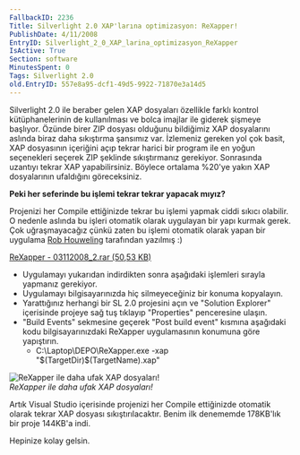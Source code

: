 ```yaml
---
FallbackID: 2236
Title: Silverlight 2.0 XAP'larına optimizasyon: ReXapper!
PublishDate: 4/11/2008
EntryID: Silverlight_2_0_XAP_larina_optimizasyon_ReXapper
IsActive: True
Section: software
MinutesSpent: 0
Tags: Silverlight 2.0
old.EntryID: 557e8a95-dcf1-49d5-9922-71870e3a14d5
---
```

Silverlight 2.0 ile beraber gelen XAP dosyaları özellikle farklı kontrol
kütüphanelerinin de kullanılması ve bolca imajlar ile giderek şişmeye
başlıyor. Özünde birer ZIP dosyası olduğunu bildiğimiz XAP dosyalarını
aslında biraz daha sıkıştırma şansımız var. İzlemeniz gereken yol çok
basit, XAP dosyasının içeriğini açıp tekrar harici bir program ile en
yoğun seçenekleri seçerek ZIP şeklinde sıkıştırmanız gerekiyor.
Sonrasında uzantıyı tekrar XAP yapabilirsiniz. Böylece ortalama %20'ye
yakın XAP dosyalarının ufaldığını göreceksiniz.

**Peki her seferinde bu işlemi tekrar tekrar yapacak mıyız?**

Projenizi her Compile ettiğinizde tekrar bu işlemi yapmak ciddi sıkıcı
olabilir. O nedenle aslında bu işleri otomatik olarak uygulayan bir yapı
kurmak gerek. Çok uğraşmayacağız çünkü zaten bu işlemi otomatik olarak
yapan bir uygulama [Rob
Houweling](http://www.blogger.com/profile/07014938146985100402)
tarafından yazılmış :)

[ReXapper - 03112008\_2.rar (50,53
KB)](media/Silverlight_2_0_XAP_larina_optimizasyon_ReXapper/03112008_2.rar)

-   Uygulamayı yukarıdan indirdikten sonra aşağıdaki işlemleri sırayla
    yapmanız gerekiyor.
-   Uygulamayı bilgisayarınızda hiç silmeyeceğiniz bir konuma
    kopyalayın.
-   Yarattığınız herhangi bir SL 2.0 projesini açın ve "Solution
    Explorer" içerisinde projeye sağ tuş tıklayıp "Properties"
    penceresine ulaşın.
-   "Build Events" sekmesine geçerek "Post build event" kısmına
    aşağıdaki kodu bilgisayarınızdaki ReXapper uygulamasının konumuna
    göre yapıştırın.
    -   C:\\Laptop\\DEPO\\ReXapper.exe -xap
        "\$(TargetDir)\$(TargetName).xap"

![ReXapper ile daha ufak XAP
dosyaları!](media/Silverlight_2_0_XAP_larina_optimizasyon_ReXapper/03112008_1.png)\
*ReXapper ile daha ufak XAP dosyaları!*

Artık Visual Studio içerisinde projenizi her Compile ettiğinizde
otomatik olarak tekrar XAP dosyası sıkıştırılacaktır. Benim ilk
denememde 178KB'lık bir proje 144KB'a indi.

Hepinize kolay gelsin.


